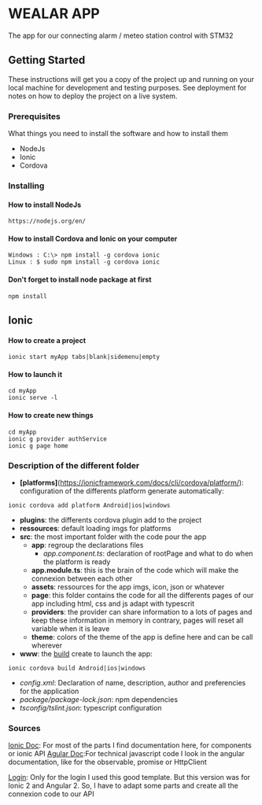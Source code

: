 # WEALAR APP

The app for our connecting alarm / meteo station control with STM32

## Getting Started

These instructions will get you a copy of the project up and running on your local machine for development and testing purposes. See deployment for notes on how to deploy the project on a live system.

### Prerequisites

What things you need to install the software and how to install them

* NodeJs
* Ionic
* Cordova


### Installing

#### How to install NodeJs

```
https://nodejs.org/en/
```
#### How to install Cordova and Ionic on your computer

```
Windows : C:\> npm install -g cordova ionic
Linux : $ sudo npm install -g cordova ionic
```

#### Don't forget to install node package at first

```
npm install
```

## Ionic

#### How to create a project

```
ionic start myApp tabs|blank|sidemenu|empty
```

#### How to launch it

```
cd myApp
ionic serve -l
```

#### How to create new things

```
cd myApp
ionic g provider authService
ionic g page home
```

### Description of the different folder
* __[platforms]__(https://ionicframework.com/docs/cli/cordova/platform/): configuration of the differents platform generate automatically:
```
ionic cordova add platform Android|ios|windows
```
* __plugins__: the differents cordova plugin add to the project
* __ressources__: default loading imgs for platforms
* __src__: the most important folder with the code pour the app
    * __app__: regroup the declarations files
        * *app.component.ts*: declaration of rootPage and what to do when the platform is ready
    * __app.module.ts__: this is the brain of the code which will make the connexion between each other
    * __assets__: ressources for the app imgs, icon, json or whatever
    * __page__: this folder contains the code for all the differents pages of our app including html, css and js adapt with typescrit
    * __providers__: the provider can share information to a lots of pages and keep these information in memory in contrary, pages will reset all variable when it is leave
    * __theme__: colors of the theme of the app is define here and can be call wherever
* __www__: the [build](https://ionicframework.com/docs/cli/cordova/build/) create to launch the app:
```
ionic cordova build Android|ios|windows
```
* *config.xml*: Declaration of name, description, author and preferencies for the application
* *package/package-lock.json*: npm dependencies
* *tsconfig/tslint.json*: typescript configuration




### Sources
[Ionic Doc](https://ionicframework.com/docs/): For most of the parts I find documentation here, for components or ionic API
[Agular Doc](https://angular.io/docs):For technical javascript code I look in the angular documentation, like for the observable, promise or HttpClient

[Login](https://devdactic.com/login-ionic-2/): Only for the login I used this good template. But this version was for Ionic 2 and Angular 2. So, I have to adapt some parts and create all the connexion code to our API



